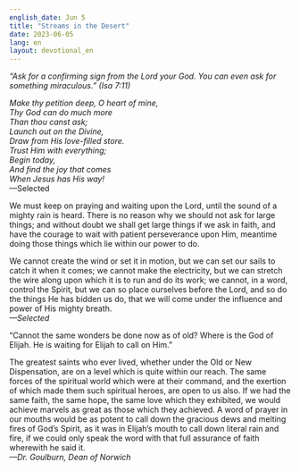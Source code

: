```yaml
---
english_date: Jun 5
title: "Streams in the Desert"
date: 2023-06-05
lang: en
layout: devotional_en
---
```





<p><em>“Ask for a confirming sign from the Lord your God. You can even ask for something miraculous.” (Isa 7:11)</em>

</p>

<p><em>Make thy petition deep, O heart of mine,</em><br/> <em>Thy God can do much more</em><br/> <em>Than thou canst ask;</em><br/> <em>Launch out on the Divine,</em><br/> <em>Draw from His love-filled store.</em><br/> <em>Trust Him with everything;</em><br/> <em>Begin today,</em><br/> <em>And find the joy that comes</em><br/> <em>When Jesus has His way!</em><br/> —Selected

</p>

<p>We must keep on praying and waiting upon the Lord, until the sound of a mighty rain is heard. There is no reason why we should not ask for large things; and without doubt we shall get large things if we ask in faith, and have the courage to wait with patient perseverance upon Him, meantime doing those things which lie within our power to do.

</p>

<p>We cannot create the wind or set it in motion, but we can set our sails to catch it when it comes; we cannot make the electricity, but we can stretch the wire along upon which it is to run and do its work; we cannot, in a word, control the Spirit, but we can so place ourselves before the Lord, and so do the things He has bidden us do, that we will come under the influence and power of His mighty breath.<br/> <em>—Selected</em>

</p>

<p>“Cannot the same wonders be done now as of old? Where is the God of Elijah. He is waiting for Elijah to call on Him.”

</p>

<p>The greatest saints who ever lived, whether under the Old or New Dispensation, are on a level which is quite within our reach. The same forces of the spiritual world which were at their command, and the exertion of which made them such spiritual heroes, are open to us also. If we had the same faith, the same hope, the same love which they exhibited, we would achieve marvels as great as those which they achieved. A word of prayer in our mouths would be as potent to call down the gracious dews and melting fires of God’s Spirit, as it was in Elijah’s mouth to call down literal rain and fire, if we could only speak the word with that full assurance of faith wherewith he said it.<br/> <em>—Dr. Goulburn, Dean of Norwich</em>

</p>

<p></p>